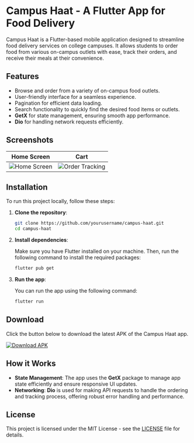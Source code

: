 # Campus Haat - A Flutter App for Food Delivery

Campus Haat is a Flutter-based mobile application designed to streamline food delivery services on
college campuses. It allows students to order food from various on-campus outlets with ease, track
their orders, and receive their meals at their convenience.

## Features

- Browse and order from a variety of on-campus food outlets.
- User-friendly interface for a seamless experience.
- Pagination for efficient data loading.
- Search functionality to quickly find the desired food items or outlets.
- **GetX** for state management, ensuring smooth app performance.
- **Dio** for handling network requests efficiently.

## Screenshots

| Home Screen                                                                 | Cart                                                                           |
|-----------------------------------------------------------------------------|--------------------------------------------------------------------------------|
| ![Home Screen](https://i.postimg.cc/PqgbmJBC/photo-2024-09-27-18-03-18.jpg) | ![Order Tracking](https://i.postimg.cc/hPvrWkbP/photo-2024-09-27-18-03-21.jpg) |

## Installation

To run this project locally, follow these steps:

1. **Clone the repository**:

    ```bash
    git clone https://github.com/yourusername/campus-haat.git
    cd campus-haat
    ```

2. **Install dependencies**:

   Make sure you have Flutter installed on your machine. Then, run the following command to install
   the required packages:

    ```bash
    flutter pub get
    ```

3. **Run the app**:

   You can run the app using the following command:

    ```bash
    flutter run
    ```

## Download

Click the button below to download the latest APK of the Campus Haat app.

[![Download APK](https://img.shields.io/badge/Download-APK-blue)](https://drive.google.com/file/d/1z498ktKZDkiXFam84VLhJXHp3qZ8Zuuo/view?usp=sharing)

## How it Works

- **State Management**: The app uses the **GetX** package to manage app state efficiently and ensure
  responsive UI updates.
- **Networking**: **Dio** is used for making API requests to handle the ordering and tracking
  process, offering robust error handling and performance.

## License

This project is licensed under the MIT License - see the [LICENSE](LICENSE) file for details.
